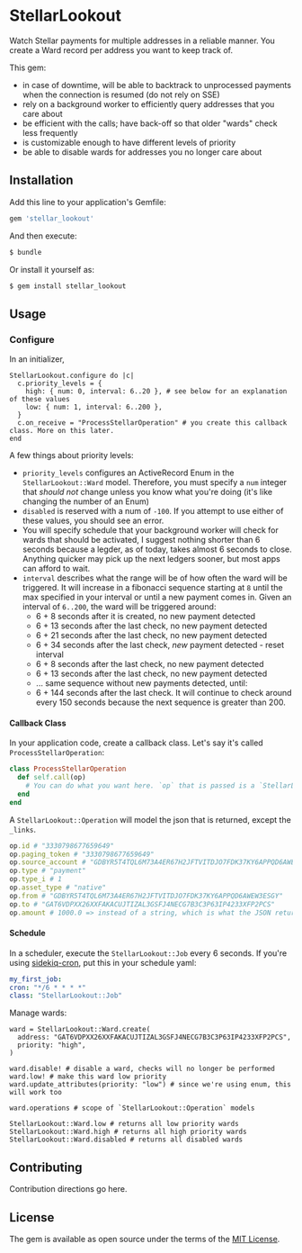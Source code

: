 # StellarLookout

Watch Stellar payments for multiple addresses in a reliable manner. You create a Ward record per address you want to keep track of.

This gem:

- in case of downtime, will be able to backtrack to unprocessed payments when the connection is resumed (do not rely on SSE)
- rely on a background worker to efficiently query addresses that you care about
- be efficient with the calls; have back-off so that older "wards" check less frequently
- is customizable enough to have different levels of priority
- be able to disable wards for addresses you no longer care about

## Installation
Add this line to your application's Gemfile:

```ruby
gem 'stellar_lookout'
```

And then execute:
```bash
$ bundle
```

Or install it yourself as:
```bash
$ gem install stellar_lookout
```

## Usage
### Configure

In an initializer,

```
StellarLookout.configure do |c|
  c.priority_levels = {
    high: { num: 0, interval: 6..20 }, # see below for an explanation of these values
    low: { num: 1, interval: 6..200 },
  }
  c.on_receive = "ProcessStellarOperation" # you create this callback class. More on this later.
end
```

A few things about priority levels:

- `priority_levels` configures an ActiveRecord Enum in the `StellarLookout::Ward` model. Therefore, you must specify a `num` integer that *should not* change unless you know what you're doing (it's like changing the number of an Enum)
- `disabled` is reserved with a num of `-100`. If you attempt to use either of these values, you should see an error.
- You will specify schedule that your background worker will check for wards that should be activated, I suggest nothing shorter than 6 seconds because a legder, as of today, takes almost 6 seconds to close. Anything quicker may pick up the next ledgers sooner, but most apps can afford to wait.
- `interval` describes what the range will be of how often the ward will be triggered. It will increase in a fibonacci sequence starting at `8` until the max specified in your interval or until a new payment comes in. Given an interval of `6..200`, the ward will be triggered around:
  - 6 + 8 seconds after it is created, no new payment detected
  - 6 + 13 seconds after the last check, no new payment detected
  - 6 + 21 seconds after the last check, no new payment detected
  - 6 + 34 seconds after the last check, *new* payment detected - reset interval
  - 6 + 8 seconds after the last check, no new payment detected
  - 6 + 13 seconds after the last check, no new payment detected
  - ... same sequence without new payments detected, until:
  - 6 + 144 seconds after the last check. It will continue to check around every 150 seconds because the next sequence is greater than 200.

#### Callback Class

In your application code, create a callback class. Let's say it's called `ProcessStellarOperation`:

```ruby
class ProcessStellarOperation
  def self.call(op)
    # You can do what you want here. `op` that is passed is a `StellarLookout::Operation`.
  end
end
```

A `StellarLookout::Operation` will model the json that is returned, except the `_links`.

```ruby
op.id # "3330798677659649"
op.paging_token # "3330798677659649"
op.source_account # "GDBYR5T4TQL6M73A4ER67H2JFTVITDJO7FDK37KY6APPQD6AWEW3ESGY"
op.type # "payment"
op.type_i # 1
op.asset_type # "native"
op.from # "GDBYR5T4TQL6M73A4ER67H2JFTVITDJO7FDK37KY6APPQD6AWEW3ESGY"
op.to # "GAT6VDPXX26XXFAKACUJTIZAL3GSFJ4NECG7B3C3P63IP4233XFP2PCS"
op.amount # 1000.0 => instead of a string, which is what the JSON returns, `BigDecimal` is returned so you can easily apply math operations
```

#### Schedule

In a scheduler, execute the `StellarLookout::Job` every 6 seconds. If you're using [sidekiq-cron](https://github.com/ondrejbartas/sidekiq-cron), put this in your schedule yaml:

```yaml
my_first_job:
cron: "*/6 * * * *"
class: "StellarLookout::Job"
```

Manage wards:

```
ward = StellarLookout::Ward.create(
  address: "GAT6VDPXX26XXFAKACUJTIZAL3GSFJ4NECG7B3C3P63IP4233XFP2PCS",
  priority: "high",
)

ward.disable! # disable a ward, checks will no longer be performed
ward.low! # make this ward low priority
ward.update_attributes(priority: "low") # since we're using enum, this will work too

ward.operations # scope of `StellarLookout::Operation` models

StellarLookout::Ward.low # returns all low priority wards
StellarLookout::Ward.high # returns all high priority wards
StellarLookout::Ward.disabled # returns all disabled wards
```

## Contributing
Contribution directions go here.

## License
The gem is available as open source under the terms of the [MIT License](http://opensource.org/licenses/MIT).
